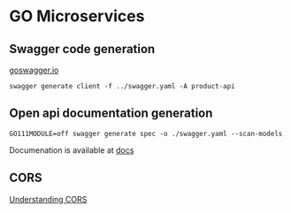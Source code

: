 # GO Microservices

## Swagger code generation

[goswagger.io](https://goswagger.io/)

```
swagger generate client -f ../swagger.yaml -A product-api
```

## Open api documentation generation

```
GO111MODULE=off swagger generate spec -o ./swagger.yaml --scan-models
```

Documenation is available at [docs](http://localhost:9090/docs)

## CORS

[Understanding CORS](https://medium.com/@baphemot/understanding-cors-18ad6b478e2b)
